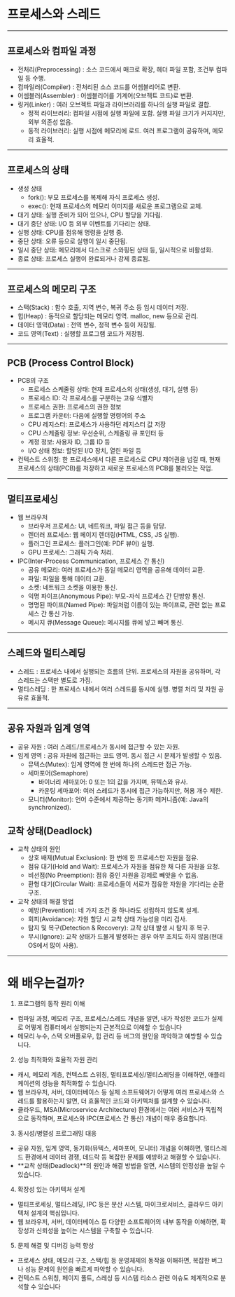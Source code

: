 # 프로세스와 스레드
---

## 프로세스와 컴파일 과정

- 전처리(Preprocessing) : 소스 코드에서 매크로 확장, 헤더 파일 포함, 조건부 컴파일 등 수행.
- 컴파일러(Compiler) : 전처리된 소스 코드를 어셈블리어로 변환.
- 어셈블러(Assembler) : 어셈블리어를 기계어(오브젝트 코드)로 변환.
- 링커(Linker) : 여러 오브젝트 파일과 라이브러리를 하나의 실행 파일로 결합.
    - 정적 라이브러리: 컴파일 시점에 실행 파일에 포함. 실행 파일 크기가 커지지만, 외부 의존성 없음.
    - 동적 라이브러리: 실행 시점에 메모리에 로드. 여러 프로그램이 공유하며, 메모리 효율적.

---

## 프로세스의 상태

- 생성 상태
    - fork(): 부모 프로세스를 복제해 자식 프로세스 생성.
    - exec(): 현재 프로세스의 메모리 이미지를 새로운 프로그램으로 교체.
- 대기 상태: 실행 준비가 되어 있으나, CPU 할당을 기다림.
- 대기 중단 상태: I/O 등 외부 이벤트를 기다리는 상태.
- 실행 상태: CPU를 점유해 명령을 실행 중.
- 중단 상태: 오류 등으로 실행이 일시 중단됨.
- 일시 중단 상태: 메모리에서 디스크로 스와핑된 상태 등, 일시적으로 비활성화.
- 종료 상태: 프로세스 실행이 완료되거나 강제 종료됨.

---

## 프로세스의 메모리 구조

- 스택(Stack) : 함수 호출, 지역 변수, 복귀 주소 등 임시 데이터 저장.
- 힙(Heap) : 동적으로 할당되는 메모리 영역. malloc, new 등으로 관리.
- 데이터 영역(Data) : 전역 변수, 정적 변수 등이 저장됨.
- 코드 영역(Text) : 실행할 프로그램 코드가 저장됨.

---

## PCB (Process Control Block)

- PCB의 구조
    - 프로세스 스케줄링 상태: 현재 프로세스의 상태(생성, 대기, 실행 등)
    - 프로세스 ID: 각 프로세스를 구분하는 고유 식별자
    - 프로세스 권한: 프로세스의 권한 정보
    - 프로그램 카운터: 다음에 실행할 명령어의 주소
    - CPU 레지스터: 프로세스가 사용하던 레지스터 값 저장
    - CPU 스케줄링 정보: 우선순위, 스케줄링 큐 포인터 등
    - 계정 정보: 사용자 ID, 그룹 ID 등
    - I/O 상태 정보: 할당된 I/O 장치, 열린 파일 등
- 컨텍스트 스위칭: 한 프로세스에서 다른 프로세스로 CPU 제어권을 넘길 때, 현재 프로세스의 상태(PCB)를 저장하고 새로운 프로세스의 PCB를 불러오는 작업.

---

## 멀티프로세싱

- 웹 브라우저
    - 브라우저 프로세스: UI, 네트워크, 파일 접근 등을 담당.
    - 렌더러 프로세스: 웹 페이지 렌더링(HTML, CSS, JS 실행).
    - 플러그인 프로세스: 플러그인(예: PDF 뷰어) 실행.
    - GPU 프로세스: 그래픽 가속 처리.
- IPC(Inter-Process Communication, 프로세스 간 통신)
    - 공유 메모리: 여러 프로세스가 동일 메모리 영역을 공유해 데이터 교환.
    - 파일: 파일을 통해 데이터 교환.
    - 소켓: 네트워크 소켓을 이용한 통신.
    - 익명 파이프(Anonymous Pipe): 부모-자식 프로세스 간 단방향 통신.
    - 명명된 파이프(Named Pipe): 파일처럼 이름이 있는 파이프로, 관련 없는 프로세스 간 통신 가능.
    - 메시지 큐(Message Queue): 메시지를 큐에 넣고 빼며 통신.

---

## 스레드와 멀티스레딩

- 스레드 : 프로세스 내에서 실행되는 흐름의 단위. 프로세스의 자원을 공유하며, 각 스레드는 스택만 별도로 가짐.
- 멀티스레딩 : 한 프로세스 내에서 여러 스레드를 동시에 실행. 병렬 처리 및 자원 공유로 효율적.

---

## 공유 자원과 임계 영역

- 공유 자원 : 여러 스레드/프로세스가 동시에 접근할 수 있는 자원.
- 임계 영역 : 공유 자원에 접근하는 코드 영역. 동시 접근 시 문제가 발생할 수 있음.
    - 뮤텍스(Mutex): 임계 영역에 한 번에 하나의 스레드만 접근 가능.
    - 세마포어(Semaphore)
        - 바이너리 세마포어: 0 또는 1의 값을 가지며, 뮤텍스와 유사.
        - 카운팅 세마포어: 여러 스레드가 동시에 접근 가능하지만, 허용 개수 제한.
    - 모니터(Monitor): 언어 수준에서 제공하는 동기화 메커니즘(예: Java의 synchronized).

## 교착 상태(Deadlock)

- 교착 상태의 원인
    - 상호 배제(Mutual Exclusion): 한 번에 한 프로세스만 자원을 점유.
    - 점유 대기(Hold and Wait): 프로세스가 자원을 점유한 채 다른 자원을 요청.
    - 비선점(No Preemption): 점유 중인 자원을 강제로 빼앗을 수 없음.
    - 환형 대기(Circular Wait): 프로세스들이 서로가 점유한 자원을 기다리는 순환 구조.
- 교착 상태의 해결 방법
    - 예방(Prevention): 네 가지 조건 중 하나라도 성립하지 않도록 설계.
    - 회피(Avoidance): 자원 할당 시 교착 상태 가능성을 미리 검사.
    - 탐지 및 복구(Detection & Recovery): 교착 상태 발생 시 탐지 후 복구.
    - 무시(Ignore): 교착 상태가 드물게 발생하는 경우 아무 조치도 하지 않음(현대 OS에서 많이 사용).

---

# 왜 배우는걸까?

1. 프로그램의 동작 원리 이해

- 컴파일 과정, 메모리 구조, 프로세스/스레드 개념을 알면, 내가 작성한 코드가 실제로 어떻게 컴퓨터에서 실행되는지 근본적으로 이해할 수 있습니다
- 메모리 누수, 스택 오버플로우, 힙 관리 등 버그의 원인을 파악하고 예방할 수 있습니다.

2. 성능 최적화와 효율적 자원 관리

- 캐시, 메모리 계층, 컨텍스트 스위칭, 멀티프로세싱/멀티스레딩을 이해하면, 애플리케이션의 성능을 최적화할 수 있습니다.
- 웹 브라우저, 서버, 데이터베이스 등 실제 소프트웨어가 어떻게 여러 프로세스와 스레드를 활용하는지 알면, 더 효율적인 코드와 아키텍처를 설계할 수 있습니다.
- 클라우드, MSA(Microservice Architecture) 환경에서는 여러 서비스가 독립적으로 동작하며, 프로세스와 IPC(프로세스 간 통신) 개념이 매우 중요합니다.

3. 동시성/병렬성 프로그래밍 대응

- 공유 자원, 임계 영역, 동기화(뮤텍스, 세마포어, 모니터) 개념을 이해하면, 멀티스레드 환경에서 데이터 경쟁, 데드락 등 복잡한 문제를 예방하고 해결할 수 있습니다.
- **교착 상태(Deadlock)**의 원인과 해결 방법을 알면, 시스템의 안정성을 높일 수 있습니다.

4. 확장성 있는 아키텍처 설계

- 멀티프로세싱, 멀티스레딩, IPC 등은 분산 시스템, 마이크로서비스, 클라우드 아키텍처 설계의 핵심입니다.
- 웹 브라우저, 서버, 데이터베이스 등 다양한 소프트웨어의 내부 동작을 이해하면, 확장성과 신뢰성을 높이는 시스템을 구축할 수 있습니다.

5. 문제 해결 및 디버깅 능력 향상

- 프로세스 상태, 메모리 구조, 스택/힙 등 운영체제의 동작을 이해하면, 복잡한 버그나 성능 문제의 원인을 빠르게 파악할 수 있습니다.
- 컨텍스트 스위칭, 페이지 폴트, 스레싱 등 시스템 리소스 관련 이슈도 체계적으로 분석할 수 있습니다
